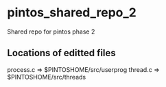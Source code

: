 # pintos_shared_repo_2
Shared repo for pintos phase 2

## Locations of editted files
process.c => $PINTOSHOME/src/userprog
thread.c => $PINTOSHOME/src/threads
